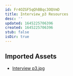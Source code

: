 ```yaml
---
id: Fr4OZGF5qQhBBqc3OQVmD
title: Interview_p3 Resources
desc: ''
updated: 1645225706396
created: 1645225706396
stub: false
isDir: true
---
```

## Imported Assets
- [Interview p3.jpg](/assets/interview-p3.jpg)
